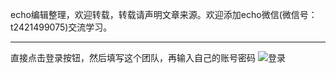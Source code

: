 echo编辑整理，欢迎转载，转载请声明文章来源。欢迎添加echo微信(微信号：t2421499075)交流学习。 

---

直接点击登录按钮，然后填写这个团队，再输入自己的账号密码
![登录](https://i.loli.net/2020/03/22/of9vXzY7BhNlWaQ.png)

